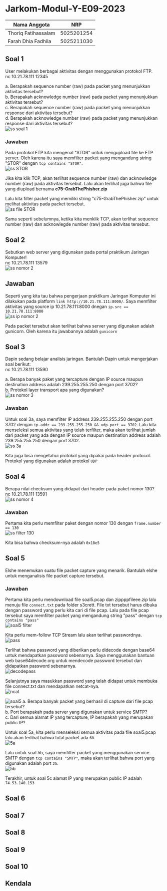 # Jarkom-Modul-Y-E09-2023

|Nama Anggota |NRP |
|---|---|
|Thoriq Fatihassalam | 5025201254 |
|Farah Dhia Fadhila | 5025211030 |

## Soal 1
User melakukan berbagai aktivitas dengan menggunakan protokol FTP. </br>
nc 10.21.78.111 12345

a. Berapakah sequence number (raw) pada packet yang menunjukkan aktivitas tersebut?</br>
b. Berapakah acknowledge number (raw) pada packet yang menunjukkan aktivitas tersebut?</br>
c. Berapakah sequence number (raw) pada packet yang menunjukkan response dari aktivitas tersebut?</br>
d. Berapakah acknowledge number (raw) pada packet yang menunjukkan response dari aktivitas tersebut?</br>
![ss soal 1](img/ss-soal-1.png)

### Jawaban
Pada protokol FTP kita mengenal "STOR" untuk mengupload file ke FTP server. Oleh karena itu saya memfilter packet yang mengandung string "STOR" dengan 
`tcp contains "STOR"`.</br>
![ss STOR](img/ss-stor.png)

Jika kita klik TCP, akan terlihat sequence number (raw) dan acknowledge number (raw) pada aktivitas tersebut. Lalu akan terlihat juga bahwa file yang diupload bernama **c75-GrabThePhisher.zip**

Lalu kita filter packet yang memiliki string "c75-GrabThePhisher.zip" untuk melihat aktivitas pada packet tersebut. </br>
![ss file STOR](img/ss-file-stor.png)

Sama seperti sebelumnya, ketika kita menklik TCP, akan terlihat sequence number (raw) dan acknowlegde number (raw) pada aktivitas tersebut.

## Soal 2
Sebutkan web server yang digunakan pada portal praktikum Jaringan Komputer! </br>
nc 10.21.78.111 13579 </br>
![ss nomor 2](img/ss-nomor-2.png)

## Jawaban
Seperti yang kita tau bahwa pengerjaan praktikum Jaringan Komputer ini dilakukan pada platform `link http://10.21.78.111:8000/`. Saya memfilter aktivitas yang source ip 10.21.78.111:8000 dnegan `ip.src == 10.21.78.111:8000` </br>
![ss ip nomor 2](img/ss-ip-nomor-2.png)

Pada packet tersebut akan terlihat bahwa server yang digunakan adalah gunicorn. Oleh karena itu jawabannya adalah `gunicorn`

## Soal 3
Dapin sedang belajar analisis jaringan. Bantulah Dapin untuk mengerjakan soal berikut: </br>
nc 10.21.78.111 13590 

a. Berapa banyak paket yang tercapture dengan IP source maupun destination address adalah 239.255.255.250 dengan port 3702?</br>
b. Protokol layer transport apa yang digunakan? </br>
![ss nomor 3](img/ss-nomor-3.png)

### Jawaban
Untuk soal 3a, saya memfilter IP address 239.255.255.250 dengan port 3702 dengan `ip.addr == 239.255.255.250 && udp.port == 3702`. Lalu kita menseleksi semua aktivitas yang telah terfilter, maka akan terlihat jumlah dari packet yang ada dengan IP source maupun destination address adalah 239.255.255.250 dengan port 3702.</br>
![ss 3a](img/ss-3a.png)

Kita juga bisa mengetahui protokol yang dipakai pada header protocol. Protokol yang digunakan adalah protokol `UDP`

## Soal 4
Berapa nilai checksum yang didapat dari header pada paket nomor 130?</br>
nc 10.21.78.111 13591 </br>
![ss nomor 4](img/ss-nomor-4.png)

### Jawaban
Pertama kita perlu memfilter paket dengan nomor 130 dengan `frame.number == 130` </br>
![ss filter 130](img/ss-filter-130.png)

Kita bisa bahwa checksum-nya adalah `0x18e5`

## Soal 5
Elshe menemukan suatu file packet capture yang menarik. Bantulah elshe untuk menganalisis file packet capture tersebut.

### Jawaban
Pertama kita perlu mendownload file soal5.pcap dan zippppfileee.zip lalu menuju file `connect.txt` pada folder s3crett. File txt tersebut harus dibuka dengan password yang perlu kita cari di file pcap. Lalu pada file pcap tersebut saya memfilter packet yang mengandung string "pass" dengan `tcp contains "pass"` </br>
![soal5 filter](img/soal5-filter.png)

Kita perlu mem-follow TCP Stream lalu akan terlihat passwordnya. </br>
![pass](img/pass.png)

Terlihat bahwa password yang diberikan perlu didecode dengan base64 untuk mendapatkan password sebenarnya. Saya menggunakan bantuan web base64decode.org untuk mendecode password tersebut dan didapatkan password sebenarnya. </br>
![decodepass](img/decodepass.png)

Selanjutnya saya masukkan password yang telah didapat untuk membuka file connect.txt dan mendapatkan netcat-nya.</br>
![ncat](img/ncat.png)

![soal5](img/soal5.png)
a. Berapa banyak packet yang berhasil di capture dari file pcap tersebut? </br>
b. Port berapakah pada server yang digunakan untuk service SMTP? </br>
c. Dari semua alamat IP yang tercapture, IP berapakah yang merupakan public IP?

Untuk soal 5a, kita perlu menseleksi semua aktivitas pada file soal5.pcap lalu akan terlihat bahwa total packet ada `60`.</br>
![5a](img/5a.png)

Lalu untuk soal 5b, saya memfilter packet yang menggunakan service SMTP dengan `tcp contains "SMTP"`, maka akan terlihat bahwa port yang digunakan adalah port `25`.</br>
![5b](img/5b.png)

Terakhir, untuk soal 5c alamat IP yang merupakan public IP adalah `74.53.140.153`
## Soal 6
## Soal 7
## Soal 8
## Soal 9
## Soal 10
## Kendala
